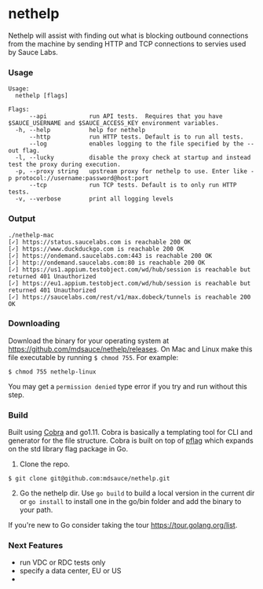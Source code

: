 # nethelp
Nethelp will assist with finding out what is blocking outbound connections from the machine by sending HTTP and TCP connections to servies used by Sauce Labs.

### Usage
```
Usage:
  nethelp [flags]

Flags:
      --api            run API tests.  Requires that you have $SAUCE_USERNAME and $SAUCE_ACCESS_KEY environment variables.
  -h, --help           help for nethelp
      --http           run HTTP tests. Default is to run all tests.
      --log            enables logging to the file specified by the --out flag.
  -l, --lucky          disable the proxy check at startup and instead test the proxy during execution.
  -p, --proxy string   upstream proxy for nethelp to use. Enter like -p protocol://username:password@host:port
      --tcp            run TCP tests. Default is to only run HTTP tests.
  -v, --verbose        print all logging levels
```

### Output
```
./nethelp-mac
[✓] https://status.saucelabs.com is reachable 200 OK
[✓] https://www.duckduckgo.com is reachable 200 OK
[✓] https://ondemand.saucelabs.com:443 is reachable 200 OK
[✓] http://ondemand.saucelabs.com:80 is reachable 200 OK
[✓] https://us1.appium.testobject.com/wd/hub/session is reachable but returned 401 Unauthorized
[✓] https://eu1.appium.testobject.com/wd/hub/session is reachable but returned 401 Unauthorized
[✓] https://saucelabs.com/rest/v1/max.dobeck/tunnels is reachable 200 OK
```

### Downloading
Download the binary for your operating system at https://github.com/mdsauce/nethelp/releases.
On Mac and Linux make this file executable by running `$ chmod 755`.  For example:
```
$ chmod 755 nethelp-linux
```
You may get a `permission denied` type error if you try and run without this step.

### Build
Built using [Cobra](https://github.com/spf13/cobra) and go1.11.  Cobra is basically a templating tool for CLI and generator for the file structure. Cobra is built  on top of [pflag](https://github.com/spf13/pflag) which expands on the std library flag package in Go.

1. Clone the repo.
```
$ git clone git@github.com:mdsauce/nethelp.git
```
2. Go the nethelp dir.  Use `go build` to build a local version in the current dir or `go install` to install one in the go/bin folder and add the binary to your path.

If you're new to Go consider taking the tour https://tour.golang.org/list. 

### Next Features
* run VDC or RDC tests only
* specify a data center, EU or US
* 